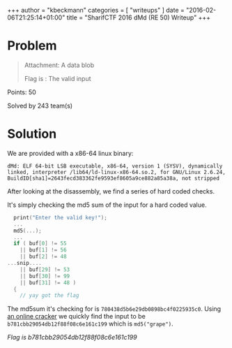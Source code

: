+++
author = "kbeckmann"
categories = [ "writeups" ]
date = "2016-02-06T21:25:14+01:00"
title = "SharifCTF 2016 dMd (RE 50) Writeup"
+++

# Problem

> Attachment: A data blob
>
> Flag is : The valid input

Points: 50

Solved by 243 team(s)

# Solution

We are provided with a x86-64 linux binary:
~~~
dMd: ELF 64-bit LSB executable, x86-64, version 1 (SYSV), dynamically linked, interpreter /lib64/ld-linux-x86-64.so.2, for GNU/Linux 2.6.24, BuildID[sha1]=2643fecd383362fe9593ef8605a9ce882a85a38a, not stripped
~~~

After looking at the disassembly, we find a series of hard coded checks.

It's simply checking the md5 sum of the input for a hard coded value.

~~~c++
  print("Enter the valid key!");
  ...
  md5(...);
  ...
  if ( buf[0] != 55
    || buf[1] != 56
    || buf[2] != 48
...snip....
    || buf[29] != 53
    || buf[30] != 99
    || buf[31] != 48 )
  {
    // yay got the flag
~~~

The md5sum it's checking for is `780438d5b6e29db0898bc4f0225935c0`. Using [an online cracker](https://crackstation.net/) we quickly find the input to be `b781cbb29054db12f88f08c6e161c199` which is `md5("grape")`.

*Flag is b781cbb29054db12f88f08c6e161c199*
